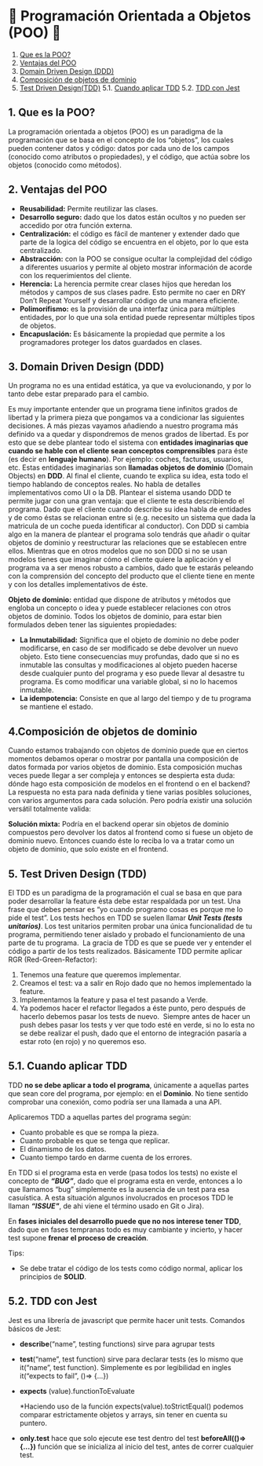 💊 Programación Orientada a Objetos (POO) 💊
===================================

1. [Que es la POO?]()
2. [Ventajas del POO]()
3. [Domain Driven Design (DDD)]()
4. [Composición de objetos de dominio]()
5. [Test Driven Design(TDD)]()
5.1. [Cuando aplicar TDD]()
5.2. [TDD con Jest]()

1\. Que es la POO? 
---------
La programación orientada a objetos (POO) es un paradigma de la programación que se basa en el concepto de los “objetos”, los cuales pueden contener datos y código: datos por cada uno de los campos (conocido como atributos o propiedades), y el código, que actúa sobre los objetos (conocido como métodos).

2\. Ventajas del POO
---------
- **Reusabilidad:** Permite reutilizar las clases.
- **Desarrollo seguro:** dado que los datos están ocultos y no pueden ser accedido por otra función externa.
- **Centralización:** el código es fácil de mantener y extender dado que parte de la logica del código  se encuentra en el objeto, por lo que esta centralizado.
- **Abstracción:** con la POO se consigue ocultar la complejidad del código a diferentes usuarios y permite al objeto mostrar información de acorde con los requerimientos del cliente.
- **Herencia:** La herencia permite crear clases hijos que heredan los métodos y campos de sus clases padre. Esto permite no caer en DRY Don’t Repeat Yourself y desarrollar código de una manera eficiente.
- **Polimorífismo:** es la provisión de una interfaz única para múltiples entidades, por lo que una sola entidad puede representar múltiples tipos de objetos.
- **Encapuslación:**  Es básicamente la propiedad que permite a los programadores proteger los datos guardados en clases.

3\. Domain Driven Design (DDD)
---------
Un programa no es una entidad estática, ya que va evolucionando, y por lo tanto debe estar preparado para el cambio.

Es muy importante entender que un programa tiene infinitos grados de libertad y la primera pieza que pongamos va a condicionar las siguientes decisiones. A más piezas vayamos añadiendo a nuestro programa más definido va a quedar y dispondremos de menos grados de libertad. Es por esto que se debe plantear todo el sistema con **entidades imaginarias que cuando se hable con el cliente sean conceptos comprensibles** para éste (es decir en **lenguaje humano**). Por ejemplo: coches, facturas, usuarios, etc. Estas entidades imaginarias son **llamadas objetos de dominio** (Domain Objects) en **DDD**. 
Al final el cliente, cuando te explica su idea, esta todo el tiempo hablando de conceptos reales. No habla de detalles implementativos como UI o la DB. Plantear el sistema usando DDD te permite jugar con una gran ventaja: que el cliente te esta describiendo el programa. Dado que el cliente cuando describe su idea habla de entidades y de como éstas se relacionan entre si (e.g. necesito un sistema que dada la matricula de un coche pueda identificar al conductor). 
Con DDD si cambia algo en la manera de plantear el programa solo tendrás que añadir o quitar objetos de dominio y reestructurar las relaciones que se establecen entre ellos. Mientras que en otros modelos que no son DDD si no se usan modelos tienes que imaginar cómo el cliente quiere la aplicación y el programa va a ser menos robusto a cambios, dado que te estarás peleando con la comprensión del concepto del producto que el cliente tiene en mente y con los detalles implementativos de éste.

**Objeto de dominio:** entidad que dispone de atributos y métodos que engloba un concepto o idea y puede establecer relaciones con otros objetos de dominio. Todos los objetos de dominio, para estar bien formulados deben tener las siguientes propiedades: 
- **La Inmutabilidad:** Significa que el objeto de dominio no debe poder modificarse, en caso de ser modificado se debe devolver un nuevo objeto. Esto tiene consecuencias muy profundas, dado que si no es inmutable las consultas y modificaciones al objeto pueden hacerse desde cualquier punto del programa y eso puede llevar al desastre tu programa. Es como modificar una variable global, si no lo hacemos inmutable.
- **La idempotencia:**  Consiste en que al largo del tiempo y de tu programa se mantiene el 		estado.

4\.Composición de objetos de dominio
---------
Cuando estamos trabajando con objetos de dominio puede que en ciertos momentos debamos operar o mostrar por pantalla una composición de datos formada por varios objetos de dominio. Esta composición muchas veces puede llegar a ser compleja y entonces se despierta esta duda: dónde hago esta composición de modelos en el frontend o en el backend?
La respuesta no esta para nada definida y tiene varias posibles soluciones, con varios argumentos para cada solución. Pero podría existir una solución versátil totalmente valida:

**Solución mixta:** Podría en el backend operar sin objetos de dominio compuestos pero devolver los datos al frontend como si fuese un objeto de dominio nuevo. Entonces cuando éste lo reciba lo va a tratar como un objeto de dominio, que solo existe en el frontend.

5\. Test Driven Design (TDD)
---------
El TDD es un paradigma de la programación el cual se basa en que para poder desarrollar la feature ésta debe estar respaldada por un test. Una frase que debes pensar es “yo cuando programo cosas es porque me lo pide el test”. Los tests hechos en TDD se suelen llamar ***Unit Tests (tests unitarios)***. Los test unitarios permiten probar una única funcionalidad de tu programa, permitiendo tener aislado y probado el funcionamiento de una parte de tu programa.
 La gracia de TDD es que se puede ver y entender el código a partir de los tests realizados. Básicamente TDD permite aplicar RGR (Red-Green-Refactor): 

1. Tenemos una feature que queremos implementar.
2. Creamos el test: va a salir en Rojo dado que no hemos implementado la feature. 
3. Implementamos la feature y pasa el test pasando a Verde. 
4. Ya podemos hacer el refactor llegados a éste punto, pero después de hacerlo debemos pasar los tests de nuevo. 
Siempre antes de hacer un push debes pasar los tests y ver que todo esté en verde, si no lo esta no se debe realizar el push, dado que el entorno de integración pasaría a estar roto (en rojo) y no queremos eso.

5.1\. Cuando aplicar TDD
---------
TDD **no se debe aplicar a todo el programa**, únicamente a aquellas partes que sean core del programa, por ejemplo: en el **Dominio**. No tiene sentido comprobar una conexión, como podría ser una llamada a una API. 

Aplicaremos TDD a aquellas partes del programa según:
- Cuanto probable es que se rompa la pieza.
- Cuanto probable es que se tenga que replicar.
- El dinamismo de los datos.
- Cuanto tiempo tardo en darme cuenta de los errores.

En TDD si el programa esta en verde (pasa todos los tests) no existe el concepto de ***“BUG”***, dado que el programa esta en verde, entonces a lo que llamamos “bug” simplemente es la ausencia de un test para esa casuística. A esta situación algunos involucrados en procesos TDD le llaman ***“ISSUE"***, de ahi viene el término usado en Git o Jira).

En **fases iniciales del desarrollo puede que no nos interese tener TDD**, dado que en fases tempranas todo es muy cambiante y incierto, y hacer test supone **frenar el proceso de creación**.

Tips:
- Se debe tratar el código de los tests como código normal, aplicar los principios de **SOLID**.


5.2\. TDD con Jest
---------
Jest es una librería de javascript que permite hacer unit tests. Comandos básicos de Jest:
- **describe**(“name”, testing functions) sirve para agrupar tests
- **test**(“name”, test function) sirve para declarar tests (es lo mismo que it(“name”, test function). Simplemente es por legibilidad en ingles it(“expects to fail”, ()=> {…})
- **expects** (value).functionToEvaluate

    *Haciendo uso de la función expects(value).toStrictEqual() podemos comparar estrictamente objetos y arrays, sin tener en cuenta su puntero.
- **only.test** hace que solo ejecute ese test dentro del test
**beforeAll(()=>{…})** función que se inicializa al inicio del test, antes de correr cualquier test.

